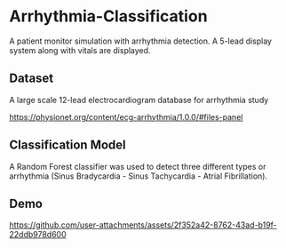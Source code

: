 # Arrhythmia-Classification
A patient monitor simulation with arrhythmia detection. A 5-lead display system along with vitals are displayed.

## Dataset
A large scale 12-lead electrocardiogram database for arrhythmia study

https://physionet.org/content/ecg-arrhythmia/1.0.0/#files-panel

## Classification Model
A Random Forest classifier was used to detect three different types or arrhythmia (Sinus Bradycardia - Sinus Tachycardia - Atrial Fibrillation).

## Demo
https://github.com/user-attachments/assets/2f352a42-8762-43ad-b19f-22ddb978d600
